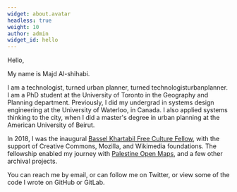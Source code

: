 ```yaml
---
widget: about.avatar
headless: true
weight: 10
author: admin
widget_id: hello
---
```

Hello,

My name is Majd Al-shihabi.

I am a technologist, turned urban planner, turned technologisturbanplanner. I am a PhD student at the University of Toronto in the Geography and Planning department. Previously, I did my undergrad in systems design engineering at the University of Waterloo, in Canada. I also applied systems thinking to the city, when I did a master's degree in urban planning at the American University of Beirut. 

In 2018, I was the inaugural [Bassel Khartabil Free Culture Fellow](https://creativecommons.org/2018/04/15/fellowship-memorial-fund/), with the support of Creative Commons, Mozilla, and Wikimedia foundations. The fellowship enabled my journey with [Palestine Open Maps](https://palopenmaps.org), and a few other archival projects. 

You can reach me by email, or can follow me on Twitter, or view some of the code I wrote on GitHub or GitLab.